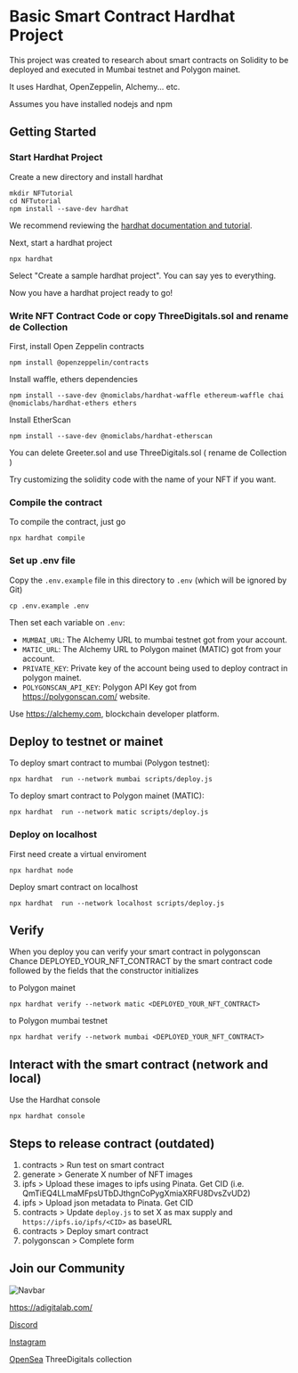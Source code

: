 # Basic Smart Contract Hardhat Project

This project was created to research about smart contracts on Solidity to be deployed and executed in Mumbai testnet and Polygon mainet.

It uses Hardhat, OpenZeppelin, Alchemy... etc.

Assumes you have installed nodejs and npm

## Getting Started

### Start Hardhat Project

Create a new directory and install hardhat

```
mkdir NFTutorial
cd NFTutorial
npm install --save-dev hardhat
```

We recommend reviewing the [hardhat documentation and tutorial](https://hardhat.org).

Next, start a hardhat project

```
npx hardhat
```

Select "Create a sample hardhat project". You can say yes to everything.

Now you have a hardhat project ready to go!

### Write NFT Contract Code or copy ThreeDigitals.sol and rename de Collection

First, install Open Zeppelin contracts

```
npm install @openzeppelin/contracts
```

Install waffle, ethers dependencies

```
npm install --save-dev @nomiclabs/hardhat-waffle ethereum-waffle chai @nomiclabs/hardhat-ethers ethers
```

Install EtherScan

```
npm install --save-dev @nomiclabs/hardhat-etherscan
```

You can delete Greeter.sol and use ThreeDigitals.sol ( rename de Collection )

Try customizing the solidity code with the name of your NFT if you want.

### Compile the contract

To compile the contract, just go

```
npx hardhat compile
```

### Set up .env file

Copy the `.env.example` file in this directory to `.env` (which will be ignored by Git)

```shell
cp .env.example .env
```

Then set each variable on `.env`:

- `MUMBAI_URL`: The Alchemy URL to mumbai testnet got from your account.
- `MATIC_URL`: The Alchemy URL to Polygon mainet (MATIC) got from your account.
- `PRIVATE_KEY`: Private key of the account being used to deploy contract in polygon mainet.
- `POLYGONSCAN_API_KEY`: Polygon API Key got from https://polygonscan.com/ website.

Use https://alchemy.com, blockchain developer platform.

## Deploy to testnet or mainet

To deploy smart contract to mumbai (Polygon testnet):

```shell
npx hardhat  run --network mumbai scripts/deploy.js
```

To deploy smart contract to Polygon mainet (MATIC):

```shell
npx hardhat  run --network matic scripts/deploy.js
```

### Deploy on localhost

First need create a virtual enviroment

```
npx hardhat node
```

Deploy smart contract on localhost

```
npx hardhat  run --network localhost scripts/deploy.js
```

## Verify

When you deploy you can verify your smart contract in polygonscan
Chance DEPLOYED_YOUR_NFT_CONTRACT by the smart contract code followed by the fields that the constructor initializes

to Polygon mainet

`npx hardhat verify --network matic <DEPLOYED_YOUR_NFT_CONTRACT>`

to Polygon mumbai testnet

`npx hardhat verify --network mumbai <DEPLOYED_YOUR_NFT_CONTRACT>`

## Interact with the smart contract (network and local)

Use the Hardhat console

```
npx hardhat console
```

## Steps to release contract (outdated)

1. contracts > Run test on smart contract
2. generate > Generate X number of NFT images
3. ipfs > Upload these images to ipfs using Pinata. Get CID (i.e. QmTiEQ4LLmaMFpsUTbDJthgnCoPygXmiaXRFU8DvsZvUD2)
4. ipfs > Upload json metadata to Pinata. Get CID
5. contracts > Update `deploy.js` to set X as max supply and `https://ipfs.io/ipfs/<CID>` as baseURL
6. contracts > Deploy smart contract
7. polygonscan > Complete form

## Join our Community

![Navbar](http://adigitalab.com/wp-content/uploads/2022/06/Adigitalab-logo.png)

https://adigitalab.com/

[Discord](https://discord.gg/g75Tzt9X)

[Instagram](https://www.instagram.com/adigitalab)

[OpenSea](https://opensea.io/collection/three-digitals) ThreeDigitals collection
